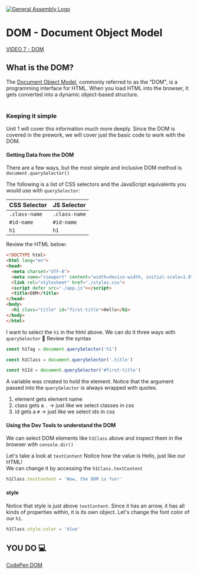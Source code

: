 [![General Assembly Logo](https://camo.githubusercontent.com/1a91b05b8f4d44b5bbfb83abac2b0996d8e26c92/687474703a2f2f692e696d6775722e636f6d2f6b6538555354712e706e67)](https://generalassemb.ly)
# DOM - Document Object Model

[VIDEO 7 - DOM]()<br>

## What is the DOM?
The [Document Object Model](https://developer.mozilla.org/en-US/docs/Web/API/Document_Object_Model/Introduction), commonly referred to as the "DOM", is a programming interface for HTML. When you load HTML into the browser, it gets converted into a dynamic object-based structure.<br><br>

### Keeping it simple
Unit 1 will cover this information much more deeply. Since the DOM is covered in the prework, we will cover just the basic code to work with the DOM.

#### Getting Data from the DOM
There are a few ways, but the most simple and inclusive DOM method is `document.querySelector()`

The following is a list of CSS selectors and the JavaScript equivalents you would use with `querySelector`:

| CSS Selector  | JS Selector   |
| ------------- | ------------- |
| `.class-name` | `.class-name` |
| `#id-name`    | `#id-name`    |
| `h1`          | `h1`          |

Review the HTML below:

```html
<!DOCTYPE html>
<html lang="en">
<head>
  <meta charset="UTF-8">
  <meta name="viewport" content="width=device-width, initial-scale=1.0">
  <link rel="stylesheet" href="./styles.css">
  <script defer src="./app.js"></script>
  <title>DOM</title>
</head>
<body>
  <h1 class="title" id="first-title">Hello</h1>
</body>
</html>
```
I want to select the `h1` in the html above. We can do it three ways with `querySelector`
:mag_right: Review the syntax <br>
```js
const h1Tag = document.querySelector('h1')
```
```js
const h1Class = document.querySelector('.title')
```
```js
const h1Id = document.querySelector('#first-title')
```
A variable was created to hold the element. Notice that the argument passed into the `querySelector` is always wrapped with quotes.
1. element gets element name 
2. class gets a `.` -> just like we select classes in css
3. id gets a `#` -> just like we select ids in css

#### Using the Dev Tools to understand the DOM

We can select DOM elements like `h1Class` above and inspect them in the browser with `console.dir()`

Let's take a look at `textContent`
Notice how the value is Hello, just like our HTML!<br>
We can change it by accessing the `h1Class.textContent`
```js
h1Class.textContent = 'Wow, the DOM is fun!'
```

#### style
Notice that style is just above `textContent`. Since it has an arrow, it has all kinds of properties within, it is its own object. Let's change the font color of our `h1`.

```js
h1Class.style.color = 'blue'
```

## YOU DO :computer:

[CodePen DOM](https://codepen.io/Katie22/pen/xxBqyGY)




